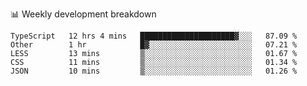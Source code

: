 📊 Weekly development breakdown
<!--START_SECTION:waka-->
```text
TypeScript   12 hrs 4 mins   █████████████████████▓░░░   87.09 % 
Other        1 hr            █▓░░░░░░░░░░░░░░░░░░░░░░░   07.21 % 
LESS         13 mins         ▒░░░░░░░░░░░░░░░░░░░░░░░░   01.67 % 
CSS          11 mins         ▒░░░░░░░░░░░░░░░░░░░░░░░░   01.34 % 
JSON         10 mins         ▒░░░░░░░░░░░░░░░░░░░░░░░░   01.26 % 
```
<!--END_SECTION:waka-->
